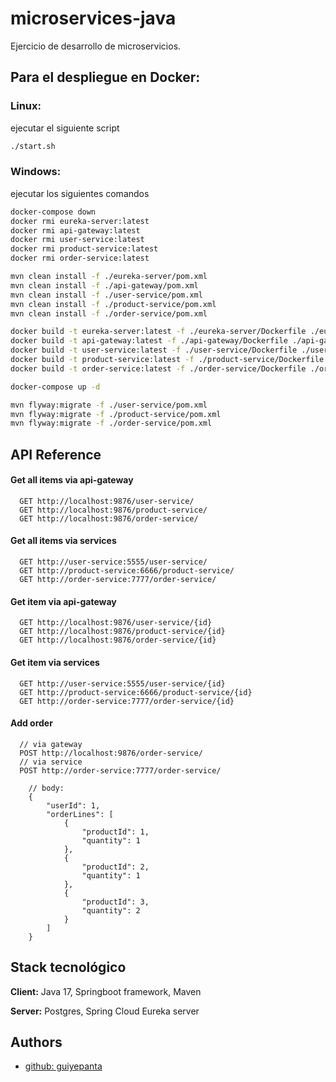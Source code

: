 # microservices-java
Ejercicio de desarrollo de microservicios.


## Para el despliegue en Docker:
### Linux:
ejecutar el siguiente script

```bash
./start.sh
```
### Windows:
ejecutar los siguientes comandos
```bash
docker-compose down
docker rmi eureka-server:latest
docker rmi api-gateway:latest
docker rmi user-service:latest
docker rmi product-service:latest
docker rmi order-service:latest

mvn clean install -f ./eureka-server/pom.xml
mvn clean install -f ./api-gateway/pom.xml
mvn clean install -f ./user-service/pom.xml
mvn clean install -f ./product-service/pom.xml
mvn clean install -f ./order-service/pom.xml

docker build -t eureka-server:latest -f ./eureka-server/Dockerfile ./eureka-server
docker build -t api-gateway:latest -f ./api-gateway/Dockerfile ./api-gateway
docker build -t user-service:latest -f ./user-service/Dockerfile ./user-service
docker build -t product-service:latest -f ./product-service/Dockerfile ./product-service
docker build -t order-service:latest -f ./order-service/Dockerfile ./order-service

docker-compose up -d

mvn flyway:migrate -f ./user-service/pom.xml
mvn flyway:migrate -f ./product-service/pom.xml
mvn flyway:migrate -f ./order-service/pom.xml

```


## API Reference

#### Get all items via api-gateway

```http
  GET http://localhost:9876/user-service/
  GET http://localhost:9876/product-service/
  GET http://localhost:9876/order-service/
```

#### Get all items via services
```http
  GET http://user-service:5555/user-service/
  GET http://product-service:6666/product-service/
  GET http://order-service:7777/order-service/
```
#### Get item via api-gateway

```http
  GET http://localhost:9876/user-service/{id}
  GET http://localhost:9876/product-service/{id}
  GET http://localhost:9876/order-service/{id}
```

#### Get item via services
```http
  GET http://user-service:5555/user-service/{id}
  GET http://product-service:6666/product-service/{id}
  GET http://order-service:7777/order-service/{id}
```

#### Add order
```http
  // via gateway
  POST http://localhost:9876/order-service/
  // via service
  POST http://order-service:7777/order-service/

    // body:
    {
        "userId": 1,
        "orderLines": [
            {
                "productId": 1,
                "quantity": 1
            },
            {
                "productId": 2,
                "quantity": 1
            },
            {
                "productId": 3,
                "quantity": 2
            }
        ]
    }
```
## Stack tecnológico

**Client:** Java 17, Springboot framework, Maven

**Server:** Postgres, Spring Cloud Eureka server
## Authors

- [github: guiyepanta](https://github.com/guiyepanta)
